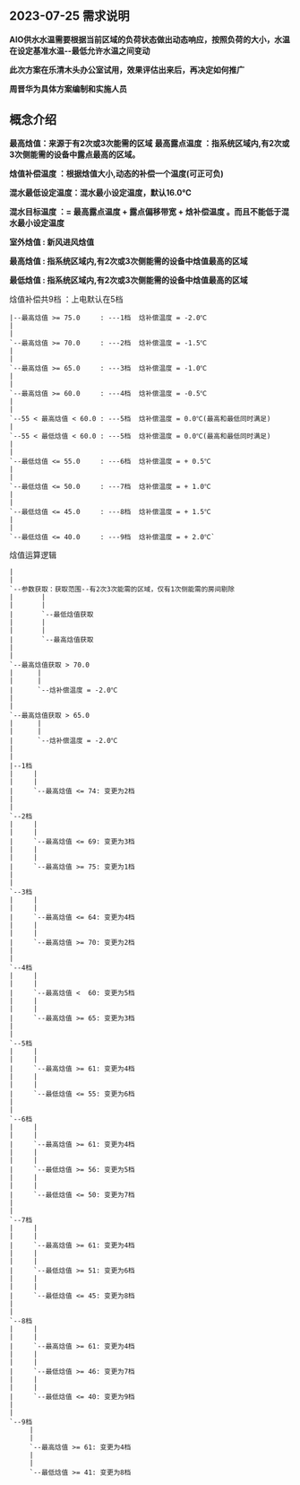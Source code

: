 
## 2023-07-25 需求说明

**AIO供水水温需要根据当前区域的负荷状态做出动态响应，按照负荷的大小，水温在设定基准水温--最低允许水温之间变动**

**此次方案在乐清木头办公室试用，效果评估出来后，再决定如何推广**

**周晋华为具体方案编制和实施人员**


## 概念介绍
**最高焓值：来源于有2次或3次能需的区域**
**最高露点温度    ：指系统区域内,有2次或3次侧能需的设备中露点最高的区域。**

**焓值补偿温度    ：根据焓值大小,动态的补偿一个温度(可正可负)**

**混水最低设定温度：混水最小设定温度，默认16.0℃**

**混水目标温度    ：= 最高露点温度 + 露点偏移带宽 + 焓补偿温度 。而且不能低于混水最小设定温度**

**室外焓值        : 新风进风焓值**

**最高焓值        : 指系统区域内,有2次或3次侧能需的设备中焓值最高的区域**

**最低焓值        : 指系统区域内,有2次或3次侧能需的设备中焓值最高的区域**

焓值补偿共9档 ：上电默认在5档
 
    |--最高焓值 >= 75.0     : ---1档  焓补偿温度 = -2.0℃
    |                       
    |                       
    `--最高焓值 >= 70.0     : ---2档  焓补偿温度 = -1.5℃
    |                       
    |                       
    `--最高焓值 >= 65.0     : ---3档  焓补偿温度 = -1.0℃
    |                       
    |                       
    `--最高焓值 >= 60.0     : ---4档  焓补偿温度 = -0.5℃
    |
    |
    `--55 < 最高焓值 < 60.0 : ---5档  焓补偿温度 = 0.0℃(最高和最低同时满足)
    |							
    `--55 < 最低焓值 < 60.0 : ---5档  焓补偿温度 = 0.0℃(最高和最低同时满足)
    |
    |
    `--最低焓值 <= 55.0     : ---6档  焓补偿温度 = + 0.5℃
    |                       
    |                       
    `--最低焓值 <= 50.0     : ---7档  焓补偿温度 = + 1.0℃
    |                       
    |                       
    `--最低焓值 <= 45.0     : ---8档  焓补偿温度 = + 1.5℃
    |                       
    |                       
    `--最低焓值 <= 40.0     : ---9档  焓补偿温度 = + 2.0℃`
    
焓值运算逻辑

    |
    |
    `--参数获取：获取范围--有2次3次能需的区域，仅有1次侧能需的房间剔除   
    |       |
    |       |
    |       `--最低焓值获取      
    |       |
    |       |
    |       `--最高焓值获取    	
	|
    |
    `--最高焓值获取 > 70.0 
	|      |
    |      |
    |      `--焓补偿温度 = -2.0℃
	|
    |
    `--最高焓值获取 > 65.0 
	|      |
    |      |
    |      `--焓补偿温度 = -2.0℃
	|
	|
    |--1档	
	|     |
	|     |
	|     `--最高焓值 <= 74: 变更为2档 
	|
    | 
    `--2档	
	|     |
	|     |
	|     `--最高焓值 <= 69: 变更为3档 	
	|     |
	|     |
	|     `--最高焓值 >= 75: 变更为1档 	
	|
    | 
    `--3档	
	|     |
	|     |
	|     `--最高焓值 <= 64: 变更为4档 	
	|     |
	|     |
	|     `--最高焓值 >= 70: 变更为2档 	
	|
    | 
    `--4档	
	|     |
	|     |
	|     `--最高焓值 <  60: 变更为5档 	
	|     |
	|     |
	|     `--最高焓值 >= 65: 变更为3档	
	|
    | 
    `--5档	
	|     |
	|     |
	|     `--最高焓值 >= 61: 变更为4档 	
	|     |
	|     |
	|     `--最低焓值 <= 55: 变更为6档 
	|
    | 
    `--6档	
	|     |
	|     |
	|     `--最高焓值 >= 61: 变更为4档 	
	|     |
	|     |
	|     `--最低焓值 >= 56: 变更为5档 	
	|     |
	|     |
	|     `--最低焓值 <= 50: 变更为7档 	
	|
    | 
    `--7档	
	|     |
	|     |
	|     `--最高焓值 >= 61: 变更为4档 	
	|     |
	|     |
	|     `--最低焓值 >= 51: 变更为6档 	
	|     |
	|     |
	|     `--最低焓值 <= 45: 变更为8档 
	|
    | 
    `--8档	
	|     |
	|     |
	|     `--最高焓值 >= 61: 变更为4档 	
	|     |
	|     |
	|     `--最低焓值 >= 46: 变更为7档 	
	|     |
	|     |
	|     `--最低焓值 <= 40: 变更为9档 	
	|
    | 
    `--9档	
	     |
	     |
	     `--最高焓值 >= 61: 变更为4档 	
	     |
	     |
	     `--最低焓值 >= 41: 变更为8档 	
